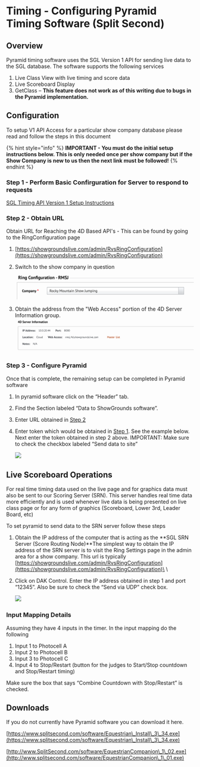 # Timing - Configuring Pyramid Timing Software (Split Second)

## **Overview**

Pyramid timing software uses the SGL Version 1 API for sending live data to the SGL database.  The software supports the following services

1. Live Class View with live timing and score data
2. Live Scoreboard Display
3. GetClass – **This feature does not work as of this writing due to bugs in the Pyramid implementation.**

## **Configuration**

To setup V1 API Access for a particular show company database please read and follow the steps in this document

{% hint style="info" %}
**IMPORTANT - You must do the initial setup instructions below.  This is only needed once per show company but if the Show Company is new to us then the next link must be followed!**
{% endhint %}

### Step 1 - Perform Basic Confirguration for Server to respond to requests

[SGL Timing API Version 1 Setup Instructions](sgl-timing-api-version-1-setup-instructions.md)

### Step 2 - Obtain URL

Obtain URL for Reaching the 4D Based API's - This can be found by going to the RingConfiguration page

1. [https://showgroundslive.com/admin/RvsRingConfiguration](https://showgroundslive.com/admin/RvsRingConfiguration)
2.  Switch to the show company in question

    ![](<../.gitbook/assets/image (108).png>)
3. Obtain the address from the "Web Access" portion of the 4D Server Information group.\
   ![](<../.gitbook/assets/image (106).png>)

### Step 3 - Configure Pyramid

Once that is complete, the remaining setup can be completed in Pyramid software

1. In pyramid software click on the “Header” tab. &#x20;
2. Find the Section labeled “Data to ShowGrounds software”.&#x20;
3. Enter URL  obtained in [Step 2](timing-configuring-pyramid-timing-software-split-second.md#step-2-obtain-url)&#x20;
4.  Enter token which would be obtained in [Step 1](timing-configuring-pyramid-timing-software-split-second.md#step-1-perform-basic-confirguration-for-server-to-respond-to-requests).  See the example below.  Next enter the token obtained in step 2 above.  IMPORTANT: Make sure to check the checkbox labeled “Send data to site”

    ![](http://docs.showgroundsonline.com/wp-content/uploads/2020/08/img\_5f35ae80c05cd.png)

## **Live Scoreboard Operations**

For real time timing data used on the live page and for graphics data must also be sent to our Scoring Server (SRN).  This server handles real time data more efficiently and is used whenever live data is being presented on live class page or for any form of graphics (Scoreboard, Lower 3rd, Leader Board, etc)

To set pyramid to send data to the SRN server follow these steps

1. Obtain the IP address of the computer that is acting as the **SGL SRN Server (Score Routing Node)**The simplest way to obtain the IP address of the SRN server is to visit the Ring Settings page in the admin area for a show company.  This url is typically\
   [https://showgroundslive.com/admin/RvsRingConfiguration](https://showgroundslive.com/admin/RvsRingConfiguration)\
   \

2.  Click on DAK Control.  Enter the IP address obtained in step 1 and port “12345”.  Also be sure to check the “Send via UDP” check box.

    ![](http://docs.showgroundsonline.com/wp-content/uploads/2020/08/img\_5f35b077a8ec2.png)

&#x20;

### **Input Mapping Details**

Assuming they have 4 inputs in the timer. In the input mapping do the following

1. Input 1 to Photocell A
2. Input 2 to Photocell B
3. Input 3 to Photocell C
4. Input 4 to Stop/Restart   (button for the judges to Start/Stop countdown and Stop/Restart timing)

Make sure the box that says “Combine Countdown with Stop/Restart” is checked.

## **Downloads**

If you do not currently have Pyramid software you can download it here.

[https://www.splitsecond.com/software/Equestrian\_Install\_3\_34.exe](https://www.splitsecond.com/software/Equestrian\_Install\_3\_34.exe)

[http://www.SplitSecond.com/software/EquestrianCompanion\_1\_02.exe](http://www.splitsecond.com/software/EquestrianCompanion\_1\_01.exe)
